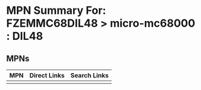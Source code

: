 



# MPN Summary For: FZEMMC68DIL48 > micro-mc68000 : DIL48

## MPNs
  

|MPN|Direct Links|Search Links|
| :--- | :--- | :--- |
||||
